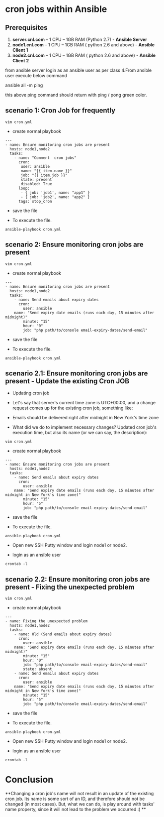 # cron jobs within Ansible


## Prerequisites

1.	**server.cnl.com** – 1 CPU – 1GB RAM (Python 2.7) - **Ansible Server**
2.	**node1.cnl.com** – 1 CPU – 1GB RAM ( python 2.6 and above) - **Ansible Client 1**
3.	**node2.cnl.com** – 1 CPU – 1GB RAM ( python 2.6 and above) - **Ansible Client 2**

from ansible server login as an ansible user as per class 4.From ansible user execute below command

ansible all -m ping

this above ping command should return with ping / pong green color.





## scenario 1: Cron Job for frequently


```
vim cron.yml
```

- create normal playbook

```
---
- name: Ensure monitoring cron jobs are present
  hosts: node1,node2
  tasks:
    - name: "Comment  cron jobs"
      cron:
       user: ansible
       name: "{{ item.name }}"
       job: "{{ item.job }}"
       state: present
       disabled: True
      loop:
       - { job: 'job1', name: "app1" }
       - { job: 'job2', name: "app2" }
      tags: stop_cron
```
- save the file

- To execute the file.

```
ansible-playbook cron.yml
```

## scenario 2: Ensure monitoring cron jobs are present


```
vim cron.yml
```

- create normal playbook

```
---
- name: Ensure monitoring cron jobs are present
  hosts: node1,node2
  tasks:
    - name: Send emails about expiry dates
      cron:
        user: ansible
	name: "Send expiry date emails (runs each day, 15 minutes after midnight)"
        minute: "15"
        hour: "0"
        job: "php path/to/console email-expiry-dates/send-email"  
```
- save the file

- To execute the file.

```
ansible-playbook cron.yml
```

## scenario 2.1: Ensure monitoring cron jobs are present - Update the existing Cron JOB

- Updating cron job

- Let's say that server's current time zone is UTC+00:00, and a change request comes up for the existing cron job, something like:

- Emails should be delivered right after midnight in New York's time zone

- What did we do to implement necessary changes? Updated cron job's execution time, but also its name (or we can say, the description):

```
vim cron.yml
```

- create normal playbook

```
---
- name: Ensure monitoring cron jobs are present
  hosts: node1,node2
  tasks:
    - name: Send emails about expiry dates
      cron:
        user: ansible
	name: "Send expiry date emails (runs each day, 15 minutes after midnight in New York's time zone)"
        minute: "15"
        hour: "5"
        job: "php path/to/console email-expiry-dates/send-email"
```
- save the file

- To execute the file.

```
ansible-playbook cron.yml
```


- Open new SSH Putty window and login node1 or node2.

- login as an ansible user

```
crontab -l
```


## scenario 2.2: Ensure monitoring cron jobs are present - Fixing the unexpected problem

```
vim cron.yml
```

- create normal playbook

```
---
- name: Fixing the unexpected problem
  hosts: node1,node2
  tasks:
    - name: Old (Send emails about expiry dates)
      cron:
        user: ansible
	name: "Send expiry date emails (runs each day, 15 minutes after midnight)"
        minute: "15"
        hour: "0"
        job: "php path/to/console email-expiry-dates/send-email"
        state: absent
    - name: Send emails about expiry dates
      cron:
        user: ansible
	name: "Send expiry date emails (runs each day, 15 minutes after midnight in New York's time zone)"
        minute: "15"
        hour: "5"
        job: "php path/to/console email-expiry-dates/send-email"
```
- save the file

- To execute the file.

```
ansible-playbook cron.yml
```


- Open new SSH Putty window and login node1 or node2.

- login as an ansible user

```
crontab -l
```

# Conclusion
**Changing a cron job's name will not result in an update of the existing cron job. Its name is some sort of an ID, and therefore should not be changed (in most cases). But, what we can do, is play around with tasks' name property, since it will not lead to the problem we occurred :) **

